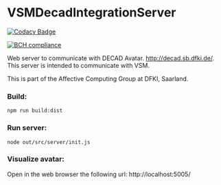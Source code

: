 # VSMDecadIntegrationServer

[![Codacy Badge](https://api.codacy.com/project/badge/Grade/12d395482bfa4a75a81db74a552a373a)](https://www.codacy.com/app/acepero13/VSMDecadIntegrationServer?utm_source=github.com&amp;utm_medium=referral&amp;utm_content=acepero13/VSMDecadIntegrationServer&amp;utm_campaign=Badge_Grade)

[![BCH compliance](https://bettercodehub.com/edge/badge/acepero13/VSMDecadIntegrationServer?branch=master)](https://bettercodehub.com/)


Web server to communicate with DECAD Avatar. http://decad.sb.dfki.de/. This server is intended to communicate with VSM.

This is part of the Affective Computing Group at DFKI, Saarland. 

### Build:
`npm run build:dist`

### Run server:
`node out/src/server/init.js`

### Visualize avatar:
Open in the web browser the following url:
http://localhost:5005/

